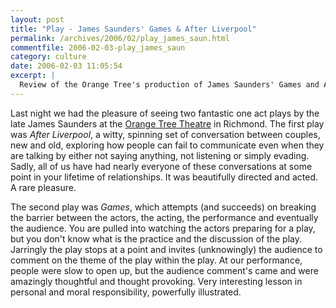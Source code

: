 ```yaml
---
layout: post
title: "Play - James Saunders' Games & After Liverpool"
permalink: /archives/2006/02/play_james_saun.html
commentfile: 2006-02-03-play_james_saun
category: culture
date: 2006-02-03 11:05:54
excerpt: |
  Review of the Orange Tree's production of James Saunders' Games and After Liverpool
---
```


Last night we had the pleasure of seeing two fantastic one act plays by the late James Saunders at the [Orange Tree Theatre](http://www.orangetreetheatre.co.uk/) in Richmond. The first play was _After Liverpool_, a witty, spinning set of conversation between couples, new and old, exploring how people can fail to communicate even when they are talking by either not saying anything, not listening or simply evading. Sadly, all of us have had nearly everyone of these conversations at some point in your lifetime of relationships. It was beautifully directed and acted. A rare pleasure.

The second play was _Games_, which attempts (and succeeds) on breaking the barrier between the actors, the acting, the performance and eventually the audience. You are pulled into watching the actors preparing for a play, but you don't know what is the practice and the discussion of the play. Jarringly the play stops at a point and invites (unknowingly) the audience to comment on the theme of the play within the play. At our performance, people were slow to open up, but the audience comment's came and were amazingly thoughtful and thought provoking. Very interesting lesson in personal and moral responsibility, powerfully illustrated.

